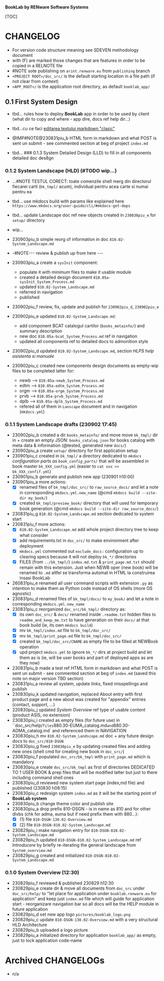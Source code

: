 **BookLab by RENware Software Systems**

[TOC]


# CHANGELOG

- For version code structure meaning see SDEVEN methodology document
- with (F) are marked those changes that are features in order to be copied in a RELNOTE file
- #NOTE sote publishing on `arint.renware.eu` from `publishing` branch
- `<PROJECT ROOT>/doc_src/` is the default starting location in a file path (if not clear from context)
- `<APP_ROOT>/` is the application root directory, as default `booklab_app/`



## 0.1 First System Design


* tbd... rules how to deploy **BookLab** app in order to be used by client (what dir to copy and where - app dire, docs ref help dir...)

* tbd...cu ce faci [editarea textului markdown "clasic"](https://blog.miguelgrinberg.com/post/flask-pagedown-markdown-editor-extension-for-flask-wtf)

* @IMP#NOTE@230831piu_b HTML form in markdown and what POST is sent un submit - see commented section at beg of project `index.md`

* tbd... ### 0.1.3 System Detailed Design (LLD) to fill in all components detailed doc des8gn



### 0.1.2 System Landscape (HLD) (#TODO wip...)

* ...#NOTE TESTUL CORECT: toate comenzile shell merg din directorul fiecarei carti (`bk_tmpl/` acum), individual pentru acea carte si numai pentru ea

* tbd... use mkdocs build with params like explained here `https://www.mkdocs.org/user-guide/cli/#mkdocs-get-deps`

* tbd... update Landscape doc ref new objects created in `230830piu_e` for `setup/` directory



* wip...

* 230903piu_b simple reorg of information in doc `810.02-System_Landscape.md`

* -#NOTE--- review & publish up from here ---

* 230903piu_a create a `sysInit` component:
    * populate it with minimum files to make it usable module
    * created a detailed design document `810.05a-sysInit_System_Process.md`
    * updated `810.02-System_Landscape.md`
    * referred in navigation
    * published
* 230902piu_f review, fix, update and publish for `230902piu_d`, `230902piu_e`
* 230902piu_e updated `810.02-System_Landscape.md`:
    * add component BCAT catalogul cartilor (`books_metainfo/`) and summary description
    * new doc  `810.05a-bcat_System_Process.md` ref in navigation
    * updated all components ref to detailed docs to admonition style
* 230902piu_d updated `810.02-System_Landscape.md`, section _HLPS help asistenta si manuale_
* 230902piu_c created new components design documents as empty-wip files to be completed latter for:
    * newb --> `810.05a-newb_System_Process.md`
    * edtm --> `810.05a-edtm_System_Process.md`
    * orgm --> `810.05a-orgm_System_Process.md`
    * prvb --> `810.05a-prvb_System_Process.md`
    * dplb --> `810.05a-dplb_System_Process.md`
    * refered all of them in `Lanscape` document and in navigation (`mkdocs.yml`)













### 0.1.1 System Landscape drafts (230902 17:45)

* 230902piu_b created a dir `books_metainfo/` and move move `bk_tmpl/` dir in + create an empty JSON: `books_catalog.json` for books catalog with meta data & information (@tested, generated new `docs/`)
* 230902piu_a create `setup/` directory for first application setup
* 230901piu_c created in `bk_tmpl/` a directory dedicated to *`mkdocs` configuration parts as `book_config_parts/`* that will be assembled in book master `bk_XXX_config.yml` (easier to `cat xxx >> bk_XXX_confif.yml`)
* 230901piu_b generate and publish new app (230901 h10:00)
* 230901piu_a more actions:
    * [x] renamed files of `bk_tmpl/doc_src/` to `raw_source_docs/` and let a note in corresponding `mkdocs.yml.new_name` (@cmd `mkdocs build --site-dir my_book/`)
    * [x] created `bk_tmpl/preview_book/` directory that will used for temporary book generation (@cmd `mkdocs build --site-dir raw_source_docs/`)
* 230831piu_g `810.02-System_Landscape.md` section dedicated to system start
* 230831piu_f more actions:
    * [x] `810.02-System_Landscape.md` add whole project directory tree to keep what consider
    * [x] add requirements.txt in `doc_src/` to make environment after deployment
    * [x] `mkdocs.yml` commented out `exclude_docs:` configuration up to clearing specs because it will not deploy `bk_*/` directories
    * [x] FILES (from `../bk_tmpl/`) `index.md.txt` & `print_page.md.txt` should remain with this extension. Just when NEWB oper (new book) will be renamed to `.md` altfel se transforma automat in HTML la construirea insasi BookLab
* 260831piu_e renamed all user command scripts with extension `.py` as intention to make them as Python code instead of OS shells (more OS agnostic)
* 230831piu_d renamed files of `bk_tmpl/docs/` to `my_book/` and let a note in corresponding `mkdocs.yml.new_name`
* 230831piu_c reorganized `doc_src/bk_tmpl/` directory as:
    * [x] its own `doc_src/` & `docs/` renamed inside `.readme.txt` hidden files to `readme_and_keep_me.txt` to have generation on their `docs/` at that book build (ie, its own `mkdocs build`)
    * [x] mv `bk_tmpl/index.md` file to `bk_tmpl/doc_src/`
    * [x] mv `bk_tmpl/print_page.md` file to `bk_tmpl/doc_src/`
    * [x] created `bk_tmpl/doc_src/CNAME` as empty file to be filled at NEWBook operation
    * [x] upd project `mkdocs.yml` to ignore `bk_*/` dirs at project build and let them as is (ie, will be user books and part of deployed apps as are they now)
* 230831piu_b made a test ref HTML form in markdown and what POST is sent un submit - see commented section at beg of `index.md` (saved this note on major version TBD section)
* 230831piu_a review all system, update links, fixed misspellings and publish
* 230830piu_k updated navigation, replaced About entry with first product page and a new about was created for "appendix" entries (contact, support, ...)
* 220830piu_j updated _System Overview_ ref type of usable content (product ASIS, no extension)
* 230830piu_i created as empty files (for future use) in ``doc_src/help/` files `880.30-EUMA_catalog.md` and `880.30-ADMA_catalog.md` and referenced them in NAVIGATION
* 230830piu_h mv `810.02-System_Landscape.md` doc + any future design docs to `doc_src/810-DSGN`
* 230830piu_g fixed `230830piu_e` by updating created files and adding new ones (shell cmd for creating new book in `doc_src/`)
* 230830piu_f populated `doc_src/bk_tmpl` with `print_page.md` which is mandatory
* 230830piu_e create `doc_src/bk_tmpl` as first of directories DEDICATED TO 1 USER BOOK & prep files that will be modified latter but just to there including command shell ones
* 230830piu_d reviewed new system start page (index,md file) and published (230830 h08:15)
* 230830piu_c redesign system `index.md` as it will be the starting point of **BookLab system**
* 230830piu_b change theme color and publish site
* 230830piu_a drop prefix 810-DSGN - is in name as 810 and for other dlvbs (chk for adma, euma but if need prefix them with 880...):
    * [x] (1) file `810-DSGN-130.02-Overview.md`
    * [x] (2) file `810-DSGN-810.02-System_Landscape.md`
* 230829piu_i make navigation entry for `810-DSGN-810.02-System_Landscape.md`
* 230829piu_h updated `810-DSGN-810.02-System_Landscape.md` ref _Introducere_ by briefly re-iterating the general landscape from `System_overview.md`
* 230829piu_g created and initialized `810-DSGN-810.02-System_Landscape.md`




### 0.1.0 System Overview (12:30)

* 230829piu_f reviewed & published 230829 h12:30
* 230829piu_e create dir & move all documents from `doc_src` under `doc_src/help/` to "let place for application under `booklab.renware.eu` for application" and keep just `index.md` file which will guide for application start - reorganizare navigation bar so all docs will be the HELP module in future application
* 230829piu_d set new app logo `pictures/booklab_logo.png`
* 230829piu_c update `810-DSGN-130.02-Overview.md` with a very structural HLD Architecture
* 230829piu_b uploaded a logo picture
* 230829piu_a initialized directory for application `booklab_app/` as empty, just to lock application code-name













# Archived CHANGELOGs

* n/a


